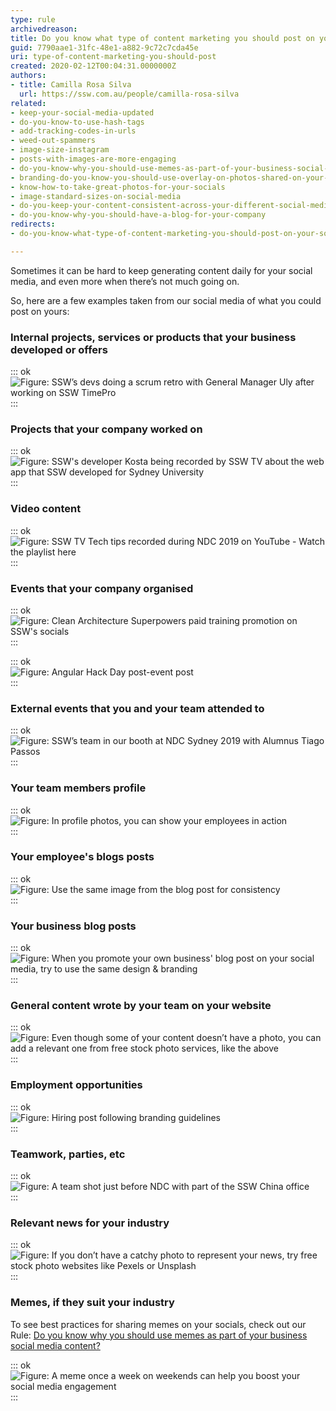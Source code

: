 ```yaml
---
type: rule
archivedreason: 
title: Do you know what type of content marketing you should post on your socials?
guid: 7790aae1-31fc-48e1-a882-9c72c7cda45e
uri: type-of-content-marketing-you-should-post
created: 2020-02-12T00:04:31.0000000Z
authors:
- title: Camilla Rosa Silva
  url: https://ssw.com.au/people/camilla-rosa-silva
related:
- keep-your-social-media-updated
- do-you-know-to-use-hash-tags
- add-tracking-codes-in-urls
- weed-out-spammers
- image-size-instagram
- posts-with-images-are-more-engaging
- do-you-know-why-you-should-use-memes-as-part-of-your-business-social-media-content
- branding-do-you-know-you-should-use-overlay-on-photos-shared-on-your-social-media
- know-how-to-take-great-photos-for-your-socials
- image-standard-sizes-on-social-media
- do-you-keep-your-content-consistent-across-your-different-social-media-platforms
- do-you-know-why-you-should-have-a-blog-for-your-company
redirects:
- do-you-know-what-type-of-content-marketing-you-should-post-on-your-socials

---
```


Sometimes it can be hard to keep generating content daily for your social media, and even more when there’s not much going on.

<!--endintro-->

So, here are a few examples taken from our social media of what you could post on yours:

### Internal projects, services or products that your business developed or offers


::: ok  
![Figure: SSW’s devs doing a scrum retro with General Manager Uly after working on        SSW TimePro](teamwork.jpg)  
:::

### Projects that your company worked on


::: ok  
![Figure: SSW's developer Kosta being recorded by SSW TV about the web app that SSW developed for Sydney University](breast.jpg)  
:::

### Video content


::: ok  
![Figure: SSW TV Tech tips recorded during NDC 2019 on YouTube -        Watch the playlist here](sswtv.jpg)  
:::

### Events that your company organised


::: ok  
![Figure: Clean Architecture Superpowers paid training promotion on SSW's socials](promoclean.jpg)  
:::


::: ok  
![Figure:        Angular Hack Day post-event post](sswevents.jpg)  
:::

### External events that you and your team attended to


::: ok  
![Figure: SSW’s team in our booth at NDC Sydney 2019 with Alumnus Tiago Passos](ndc.jpg)  
:::

### Your team members profile


::: ok  
![Figure: In profile photos, you can show your employees in action](kikisprofile.png)  
:::

### Your employee's blogs posts


::: ok  
![Figure: Use the same image from the blog post for consistency](blogpost.jpg)  
:::

### Your business blog posts


::: ok  
![Figure: When you promote your own business' blog post on your social media, try to use the same design & branding](blogpostssw.jpg)  
:::

### General content wrote by your team on your website



::: ok  
![Figure: Even though some of your content doesn’t have a photo, you can add a relevant one from free stock photo services, like the above](rules.jpg)  
:::

### Employment opportunities


::: ok  
![Figure: Hiring post following branding guidelines](hiringpost.jpg)  
:::

### Teamwork, parties, etc


::: ok  
![Figure: A team shot just before NDC with part of the SSW China office](teamwork2.jpg)  
:::

### Relevant news for your industry


::: ok  
![Figure: If you don’t have a catchy photo to represent your news, try free stock photo websites like        Pexels or        Unsplash](technews.jpg)  
:::

### Memes, if they suit your industry


To see best practices for sharing memes on your socials, check out our Rule: [Do you know why you should use memes as part of your business social media content?](/do-you-know-why-you-should-use-memes-as-part-of-your-business-social-media-content)


::: ok  
![Figure: A meme once a week on weekends can help you boost your social media engagement](meme.png)  
:::
